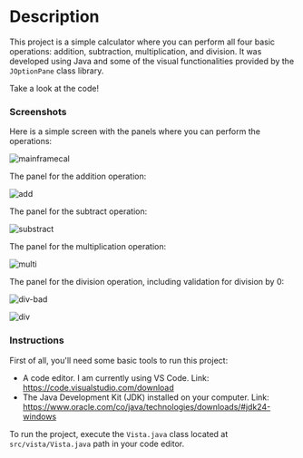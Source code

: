 # Description

This project is a simple calculator where you can perform all four basic operations: addition, subtraction, multiplication, and division. It was developed using Java and some of the visual functionalities provided by the `JOptionPane` class library.

Take a look at the code!

### Screenshots 

Here is a simple screen with the panels where you can perform the operations:

![mainframecal](https://github.com/user-attachments/assets/29748335-9990-4afc-8545-78e93f4c6422)

The panel for the addition operation:

![add](https://github.com/user-attachments/assets/ccaadfed-3688-4200-87e1-60afeefe3001)

The panel for the subtract operation:

![substract](https://github.com/user-attachments/assets/7d51a746-e32d-4394-b370-765626baed31)

The panel for the multiplication operation:

![multi](https://github.com/user-attachments/assets/0798f8d2-8a0e-4d5f-a7c1-9a6ad55a4153)

The panel for the division operation, including validation for division by 0:

![div-bad](https://github.com/user-attachments/assets/92717542-605a-43ce-b98a-c4462d29c62b)

![div](https://github.com/user-attachments/assets/594f1d18-7f8a-48ae-add5-3b36b963b7ff)

### Instructions

First of all, you'll need some basic tools to run this project:

* A code editor. I am currently using VS Code. Link: https://code.visualstudio.com/download
* The Java Development Kit (JDK) installed on your computer. Link: https://www.oracle.com/co/java/technologies/downloads/#jdk24-windows

To run the project, execute the `Vista.java` class located at `src/vista/Vista.java` path in your code editor.
